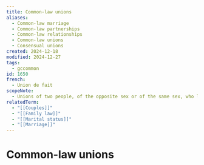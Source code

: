 ```yaml
---
title: Common-law unions
aliases:
  - Common-law marriage
  - Common-law partnerships
  - Common-law relationships
  - Common-law unions
  - Consensual unions
created: 2024-12-18
modified: 2024-12-27
tags:
  - gccommon
id: 1650
french:
  - Union de fait
scopeNote:
  - Unions of two people, of the opposite sex or of the same sex, who live as a couple without being legally married.
relatedTerm:
  - "[[Couples]]"
  - "[[Family law]]"
  - "[[Marital status]]"
  - "[[Marriage]]"
---
```

# Common-law unions
